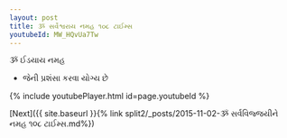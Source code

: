```yaml
---
layout: post
title: ૐ સર્વેશ્વરાય નમહ ૧૦૮ ટાઈમ્સ
youtubeId: MW_HQvUa7Tw
---
```

 
 
 ૐ ઈડયાય નમહ  
 
 -  જેની પ્રશંસા કરવા યોગ્ય છે 
 
  
 
  
 
 
 
 
 
 


{% include youtubePlayer.html id=page.youtubeId %}
 
[Next]({{ site.baseurl }}{% link  split2/_posts/2015-11-02-ૐ સર્વવિજ્જયીને નમહ ૧૦૮ ટાઈમ્સ.md%})
 
